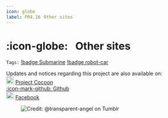 ```yaml
---
icon: globe
label: P04.16⠀Other sites
---
```

# :icon-globe:⠀Other sites
`Tags:` [!badge Submarine](/projects/P04-submarine.md) [!badge robot-car]()

Updates and notices regarding this project are also available on:\
<a title=""><img width="21" src="https://scontent.fsgn2-7.fna.fbcdn.net/v/t39.30808-1/307281090_510368517765000_4200226538604055944_n.png?_nc_cat=108&ccb=1-7&_nc_sid=c6021c&_nc_ohc=ah7Y27bq58wAX_FetJe&_nc_ht=scontent.fsgn2-7.fna&oh=00_AfCwVS-dXXV63qIEcWw6-1O1FFDMouVAzM1R2sMkWfL5nQ&oe=646D3498"></a> [Project Cocoon](https://projectcocoon.org/projects/209/submarine)\
[:icon-mark-github: Github](https://github.com/oddeyemotion/submarine)\
<a><img width="21" src="https://upload.wikimedia.org/wikipedia/commons/thumb/b/b8/2021_Facebook_icon.svg/128px-2021_Facebook_icon.svg.png"></a> [Facebook](https://www.facebook.com/media/set/?set=a.763506475358961&type=3)

<figure>
    <img src="https://64.media.tumblr.com/d103eb823dce2842c673f409f036857b/tumblr_mzx9wrdwFa1snc5kxo1_1280.gifv" alt="Credit: @transparent-angel on Tumblr">
</figure>
